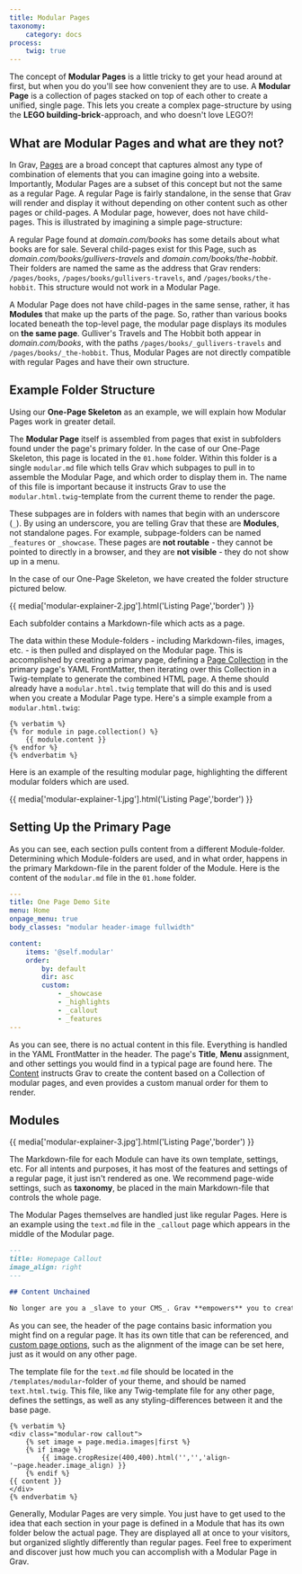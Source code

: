 ```yaml
---
title: Modular Pages
taxonomy:
    category: docs
process:
    twig: true
---
```


The concept of **Modular Pages** is a little tricky to get your head around at first, but when you do you'll see how convenient they are to use. A **Modular Page** is a collection of pages stacked on top of each other to create a unified, single page. This lets you create a complex page-structure by using the **LEGO building-brick**-approach, and who doesn't love LEGO?!

## What are Modular Pages and what are they not?

In Grav, [Pages]((/content/content-pages)) are a broad concept that captures almost any type of combination of elements that you can imagine going into a website. Importantly, Modular Pages are a subset of this concept but not the same as a regular Page. A regular Page is fairly standalone, in the sense that Grav will render and display it without depending on other content such as other pages or child-pages. A Modular page, however, does not have child-pages. This is illustrated by imagining a simple page-structure:

A regular Page found at _domain.com/books_ has some details about what books are for sale. Several child-pages exist for this Page, such as _domain.com/books/gullivers-travels_ and _domain.com/books/the-hobbit_. Their folders are named the same as the address that Grav renders: `/pages/books`, `/pages/books/gullivers-travels`, and `/pages/books/the-hobbit`. This structure would not work in a Modular Page.

A Modular Page does not have child-pages in the same sense, rather, it has **Modules** that make up the parts of the page. So, rather than various books located beneath the top-level page, the modular page displays its modules on **the same page**. Gulliver's Travels and The Hobbit both appear in _domain.com/books_, with the paths `/pages/books/_gullivers-travels` and `/pages/books/_the-hobbit`. Thus, Modular Pages are not directly compatible with regular Pages and have their own structure.

## Example Folder Structure

Using our **One-Page Skeleton** as an example, we will explain how Modular Pages work in greater detail.

The **Modular Page** itself is assembled from pages that exist in subfolders found under the page's primary folder. In the case of our One-Page Skeleton, this page is located in the `01.home` folder. Within this folder is a single `modular.md` file which tells Grav which subpages to pull in to assemble the Modular Page, and which order to display them in. The name of this file is important because it instructs Grav to use the `modular.html.twig`-template from the current theme to render the page.

These subpages are in folders with names that begin with an underscore (`_`). By using an underscore, you are telling Grav that these are **Modules**, not standalone pages. For example, subpage-folders can be named `_features` or `_showcase`. These pages are **not routable** - they cannot be pointed to directly in a browser, and they are **not visible** - they do not show up in a menu.

In the case of our One-Page Skeleton, we have created the folder structure pictured below.

{{ media['modular-explainer-2.jpg'].html('Listing Page','border') }}

Each subfolder contains a Markdown-file which acts as a page.

The data within these Module-folders - including Markdown-files, images, etc. - is then pulled and displayed on the Modular page. This is accomplished by creating a primary page, defining a [Page Collection](/content/collections) in the primary page's YAML FrontMatter, then iterating over this Collection in a Twig-template to generate the combined HTML page. A theme should already have a `modular.html.twig` template that will do this and is used when you create a Modular Page type. Here's a simple example from a `modular.html.twig`:

```twig
{% verbatim %}
{% for module in page.collection() %}
    {{ module.content }}
{% endfor %}
{% endverbatim %}
```

Here is an example of the resulting modular page, highlighting the different modular folders which are used.

{{ media['modular-explainer-1.jpg'].html('Listing Page','border') }}

## Setting Up the Primary Page

As you can see, each section pulls content from a different Module-folder. Determining which Module-folders are used, and in what order, happens in the primary Markdown-file in the parent folder of the Module. Here is the content of the `modular.md` file in the `01.home` folder.

```yaml
---
title: One Page Demo Site
menu: Home
onpage_menu: true
body_classes: "modular header-image fullwidth"

content:
    items: '@self.modular'
    order:
        by: default
        dir: asc
        custom:
            - _showcase
            - _highlights
            - _callout
            - _features
---
```

As you can see, there is no actual content in this file. Everything is handled in the YAML FrontMatter in the header. The page's **Title**, **Menu** assignment, and other settings you would find in a typical page are found here. The [Content](/content/headers#ordering-options) instructs Grav to create the content based on a Collection of modular pages, and even provides a custom manual order for them to render.

## Modules

{{ media['modular-explainer-3.jpg'].html('Listing Page','border') }}

The Markdown-file for each Module can have its own template, settings, etc. For all intents and purposes, it has most of the features and settings of a regular page, it just isn't rendered as one. We recommend page-wide settings, such as **taxonomy**, be placed in the main Markdown-file that controls the whole page.

The Modular Pages themselves are handled just like regular Pages. Here is an example using the `text.md` file in the `_callout` page which appears in the middle of the Modular page.

```markdown
---
title: Homepage Callout
image_align: right
---

## Content Unchained

No longer are you a _slave to your CMS_. Grav **empowers** you to create anything from a [simple one-page site](#), a [beautiful blog](#), a powerful and feature-rich [product site](#), or pretty much anything you can dream up!
```

As you can see, the header of the page contains basic information you might find on a regular page. It has its own title that can be referenced, and [custom page options](/content/headers#custom-page-headers), such as the alignment of the image can be set here, just as it would on any other page.

The template file for the `text.md` file should be located in the `/templates/modular`-folder of your theme, and should be named `text.html.twig`. This file, like any Twig-template file for any other page, defines the settings, as well as any styling-differences between it and the base page.

```twig
{% verbatim %}
<div class="modular-row callout">
    {% set image = page.media.images|first %}
    {% if image %}
        {{ image.cropResize(400,400).html('','','align-'~page.header.image_align) }}
    {% endif %}
{{ content }}
</div>
{% endverbatim %}
```

Generally, Modular Pages are very simple. You just have to get used to the idea that each section in your page is defined in a Module that has its own folder below the actual page. They are displayed all at once to your visitors, but organized slightly differently than regular pages. Feel free to experiment and discover just how much you can accomplish with a Modular Page in Grav.
